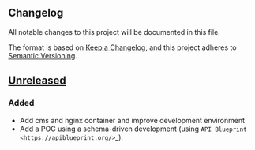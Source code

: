## Changelog

All notable changes to this project will be documented in this file.

The format is based on [Keep a Changelog](https://keepachangelog.com/en/1.0.0/),
and this project adheres to [Semantic
Versioning](https://semver.org/spec/v2.0.0.html).

## [Unreleased]

### Added

- Add cms and nginx container and improve development environment
- Add a POC using a schema-driven development (using
  `API Blueprint <https://apiblueprint.org/>`\_).

[unreleased]: https://github.com/openfun/fonzie/
